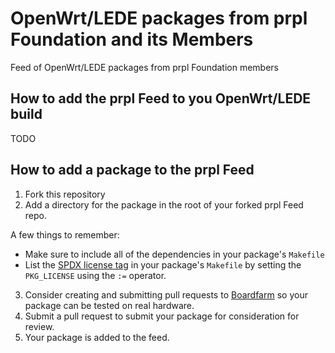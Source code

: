 # OpenWrt/LEDE packages from prpl Foundation and its Members
Feed of OpenWrt/LEDE packages from prpl Foundation members

## How to add the prpl Feed to you OpenWrt/LEDE build
TODO

## How to add a package to the prpl Feed
1. Fork this repository
2. Add a directory for the package in the root of your forked prpl Feed repo.

 A few things to remember:
 * Make sure to include all of the dependencies in your package's `Makefile`
 * List the [SPDX license tag](https://spdx.org/licenses/) in your package's `Makefile` by setting the `PKG_LICENSE` using the `:=` operator.

3. Consider creating and submitting pull requests to [Boardfarm](https://github.com/qca/boardfarm) so your package can be tested on real hardware.
4. Submit a pull request to submit your package for consideration for review.
5. Your package is added to the feed.
